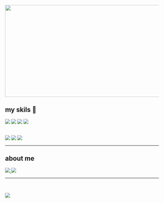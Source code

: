 <a href="https://github.com/devxb/gitanimals">
<img
  src="https://render.gitanimals.org/farms/Yongjin081002"
  width="601"
  height="300"
/>
</a>

## my skils 👋
  <p></p>
    <div>
      <img src="https://img.shields.io/badge/github-181717?style=for-the-badge&logo=github&logoColor=white">
      <img src="https://img.shields.io/badge/Python-3776AB?style=for-the-badge&logo=Python&logoColor=white">
      <img src="https://img.shields.io/badge/HTML-239120?style=for-the-badge&logo=html5&logoColor=white">
       <img src='https://img.shields.io/badge/CSS-239120?&style=for-the-badge&logo=css3&logoColor=white'>
    </div>
    <br>
    <br>
    <div>
        <img src='https://img.shields.io/badge/React-20232A?style=for-the-badge&logo=react&logoColor=61DAFB'>
         <img src="https://img.shields.io/badge/Javascript-F7DF1E?style=for-the-badge&logo=Javascript&logoColor=white">
        <img src='https://img.shields.io/badge/vue.js-%2335495e.svg?style=for-the-badge&logo=vuedotjs&logoColor=%234FC08D)'>
    </div>
    <hr>
    
   <h2>about me </h2>
    <a href='https://www.instagram.com/kimu_yj/'>
      <img src="https://img.shields.io/badge/Instagram-E4405F?style=for-the-badge&logo=instagram&logoColor=white">
    </a>
    <a href='https://yong08.notion.site/451eba842c3441cc97c5a7f49f511cbe?pvs=4'>
      <img src="https://img.shields.io/badge/Notion-000000?style=for-the-badge&logo=notion&logoColor=white">
    </a>
    <hr>
    <br>
    <br>
    <img src='https://github-readme-stats.vercel.app/api/top-langs/?username=Yongjin081002&theme=blue-green'>



